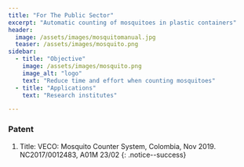 ```yaml
---
title: "For The Public Sector"
excerpt: "Automatic counting of mosquitoes in plastic containers"
header:
  image: /assets/images/mosquitomanual.jpg
  teaser: /assets/images/mosquito.png
sidebar:
  - title: "Objective"
    image: /assets/images/mosquito.png
    image_alt: "logo"
    text: "Reduce time and effort when counting mosquitoes"
  - title: "Applications"
    text: "Research institutes"

---
```



### Patent
1.	Title: VECO: Mosquito Counter System, Colombia, Nov 2019. NC2017/0012483, A01M 23/02
      {: .notice--success}
